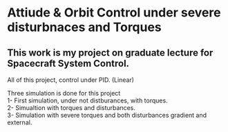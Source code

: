 # Attiude & Orbit Control under severe disturbnaces and Torques

## This work is my project on graduate lecture for Spacecraft System Control.

All of this project, control under PID. (Linear)

Three simulation is done for this project <br>
1- First simulation, under not distburances, with torques.  <br>
2- Simualtion with torques and disturbances. <br>
3- Simulation with severe torques and both disturbances gradient and external. 
